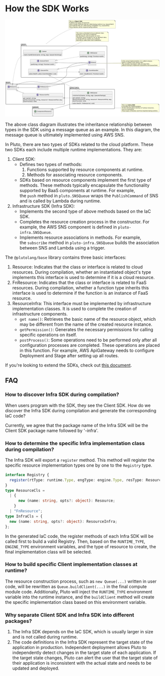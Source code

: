 # How the SDK Works

![resource class diagram](../../../public/assets/resource-class-diagram.png)

The above class diagram illustrates the inheritance relationship between types in the SDK using a message queue as an example. In this diagram, the message queue is ultimately implemented using AWS SNS.

In Pluto, there are two types of SDKs related to the cloud platform. These two SDKs each include multiple runtime implementations. They are:

1. Client SDK:
   - Defines two types of methods:
     1. Functions supported by resource components at runtime.
     2. Methods for associating resource components.
   - SDKs based on resource components implement the first type of methods. These methods typically encapsulate the functionality supported by BaaS components at runtime. For example, the `push` method in `pluto.SNSQueue` wraps the `PublishCommand` of SNS and is called by Lambda during runtime.
2. Infrastructure SDK (Infra SDK):
   - Implements the second type of above methods based on the IaC SDK.
   - Completes the resource creation process in the constructor. For example, the AWS SNS component is defined in `pluto-infra.SNSQueue`.
   - Implements resource associations in methods. For example, the `subscribe` method in `pluto-infra.SNSQueue` builds the association between SNS and Lambda using a trigger.

The `@plutolang/base` library contains three basic interfaces:

1. Resource: Indicates that the class or interface is related to cloud resources. During compilation, whether an instantiated object's type implements this interface is used to determine if it is a cloud resource.
2. FnResource: Indicates that the class or interface is related to FaaS resources. During compilation, whether a function type inherits this interface is used to determine if the function is an instance of FaaS resource.
3. ResourceInfra: This interface must be implemented by infrastructure implementation classes. It is used to complete the creation of infrastructure components.
   - `get name()`: Retrieves the basic name of the resource object, which may be different from the name of the created resource instance.
   - `getPermission()`: Generates the necessary permissions for calling specific operations on itself.
   - `postProcess()`: Some operations need to be performed only after all configuration processes are completed. These operations are placed in this function. For example, AWS ApiGateway needs to configure Deployment and Stage after setting up all routes.

If you're looking to extend the SDKs, check out [this document](../../dev_guide/extend-sdk.en.md).

## FAQ

### How to discover Infra SDK during compilation?

When users program with the SDK, they see the Client SDK. How do we discover the Infra SDK during compilation and generate the corresponding IaC code?

Currently, we agree that the package name of the Infra SDK will be the Client SDK package name followed by '-infra'.

### How to determine the specific Infra implementation class during compilation?

The Infra SDK will export a `register` method. This method will register the specific resource implementation types one by one to the `Registry` type.

```typescript
interface Registry {
  register(rtType: runtime.Type, engType: engine.Type, resType: ResourceCls, cls: InfraCls): void;
}
type ResourceCls =
  | {
      new (name: string, opts?: object): Resource;
    }
  | "FnResource";
type InfraCls = {
  new (name: string, opts?: object): ResourceInfra;
};
```

In the generated IaC code, the register methods of each Infra SDK will be called first to build a valid Registry. Then, based on the `RUNTIME_TYPE`, `ENGINE_TYPE` environment variables, and the type of resource to create, the final implementation class will be selected.

### How to build specific Client implementation classes at runtime?

The resource construction process, such as `new Queue(...)` written in user code, will be rewritten as `Queue.buildClient(...)` in the final compute module code. Additionally, Pluto will inject the `RUNTIME_TYPE` environment variable into the runtime instance, and the `buildClient` method will create the specific implementation class based on this environment variable.

### Why separate Client SDK and Infra SDK into different packages?

1. The Infra SDK depends on the IaC SDK, which is usually larger in size and is not called during runtime.
2. The code definitions in the Infra SDK represent the target state of the application in production. Independent deployment allows Pluto to independently detect changes in the target state of each application. If the target state changes, Pluto can alert the user that the target state of their application is inconsistent with the actual state and needs to be updated and deployed.
